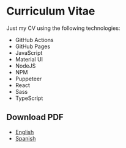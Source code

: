 # Curriculum Vitae

Just my CV using the following technologies:

* GitHub Actions
* GitHub Pages
* JavaScript
* Material UI
* NodeJS
* NPM
* Puppeteer
* React
* Sass
* TypeScript

## Download PDF

* [English](https://www.luismarroquin.com/cv-en.pdf)
* [Spanish](https://www.luismarroquin.com/cv-es.pdf)

